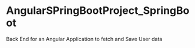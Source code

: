 # AngularSPringBootProject_SpringBoot

Back End for an Angular Application to fetch and Save User data
